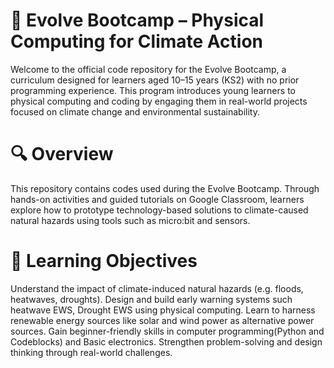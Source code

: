 # 🌱 Evolve Bootcamp – Physical Computing for Climate Action
Welcome to the official code repository for the Evolve Bootcamp, a curriculum designed for learners aged 10–15 years (KS2) with no prior programming experience. This program introduces young learners to physical computing and coding by engaging them in real-world projects focused on climate change and environmental sustainability.

# 🔍 Overview
This repository contains codes used during the Evolve Bootcamp. 
Through hands-on activities and guided tutorials on Google Classroom, learners explore how to prototype technology-based solutions to climate-caused natural hazards using tools such as micro:bit and sensors.

# 🎯 Learning Objectives
Understand the impact of climate-induced natural hazards (e.g. floods, heatwaves, droughts).
Design and build early warning systems such heatwave EWS, Drought EWS using physical computing.
Learn to harness renewable energy sources like solar and wind power as alternative power sources.
Gain beginner-friendly skills in computer programming(Python and Codeblocks) and Basic electronics.
Strengthen problem-solving and design thinking through real-world challenges.


